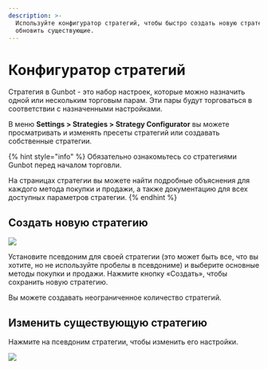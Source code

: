 ```yaml
---
description: >-
  Используйте конфигуратор стратегий, чтобы быстро создать новую стратегию или
  обновить существующие.
---
```


# Конфигуратор стратегий

Стратегия в Gunbot - это набор настроек, которые можно назначить одной или нескольким торговым парам. Эти пары будут торговаться в соответствии с назначенными настройками.

В меню **Settings &gt; Strategies &gt; Strategy Configurator** вы можете просматривать и изменять пресеты стратегий или создавать собственные стратегии.

{% hint style="info" %}
Обязательно ознакомьтесь со стратегиями Gunbot перед началом торговли.

На страницах стратегии вы можете найти подробные объяснения для каждого метода покупки и продажи, а также документацию для всех доступных параметров стратегии.
{% endhint %}

## Создать новую стратегию

![](https://blobscdn.gitbook.com/v0/b/gitbook-28427.appspot.com/o/assets%2F-L_Rejuz9K0BDQxSQvUH%2F-Lmy8iT769iFUWLeuuz5%2F-Lmy8jGX6yd9yAPICi5r%2Fimage.png?alt=media&token=09687d13-ad4f-402e-82b4-ca08cce34694)

Установите псевдоним для своей стратегии \(это может быть все, что вы хотите, но не используйте пробелы в псевдониме\) и выберите основные методы покупки и продажи. Нажмите кнопку «Создать», чтобы сохранить новую стратегию.

Вы можете создавать неограниченное количество стратегий.

## Изменить существующую стратегию

Нажмите на псевдоним стратегии, чтобы изменить его настройки.

![](https://blobscdn.gitbook.com/v0/b/gitbook-28427.appspot.com/o/assets%2F-L_Rejuz9K0BDQxSQvUH%2F-Lmy8iT769iFUWLeuuz5%2F-Lmy91HZbznPGojeeobZ%2Fimage.png?alt=media&token=adf2de02-dffd-4efb-a311-42e666977512)


